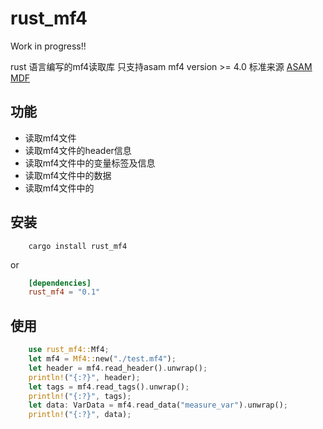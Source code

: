 # rust_mf4
Work in progress!!

rust 语言编写的mf4读取库
只支持asam mf4 version >= 4.0
标准来源 <a href="https://www.asam.net/standards/detail/mdf/wiki/">ASAM MDF</a>

## 功能

- 读取mf4文件
- 读取mf4文件的header信息
- 读取mf4文件中的变量标签及信息
- 读取mf4文件中的数据
- 读取mf4文件中的

## 安装

```shell
    cargo install rust_mf4
```

or

```toml
    [dependencies]
    rust_mf4 = "0.1"
```

## 使用

```rust
    use rust_mf4::Mf4;
    let mf4 = Mf4::new("./test.mf4");
    let header = mf4.read_header().unwrap();
    println!("{:?}", header);
    let tags = mf4.read_tags().unwrap();
    println!("{:?}", tags);
    let data: VarData = mf4.read_data("measure_var").unwrap();
    println!("{:?}", data);
```
